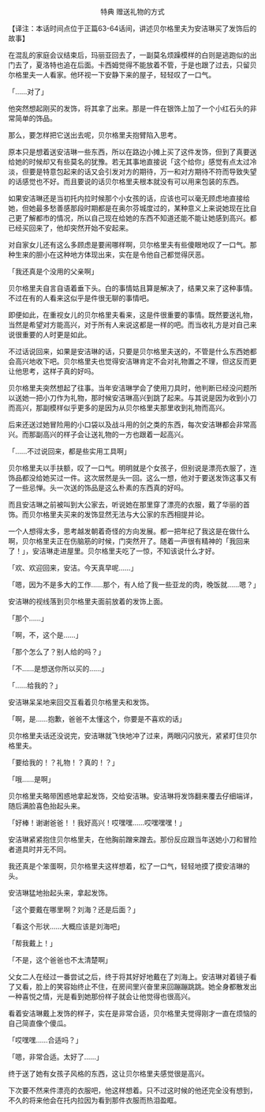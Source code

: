 <p align="center">特典 赠送礼物的方式</p>

【译注：本话时间点位于正篇63-64话间，讲述贝尔格里夫为安洁琳买了发饰后的故事】

在混乱的家庭会议结束后，玛丽亚回去了，一副莫名烦躁模样的白则是逃跑似的出门去了，夏洛特也追在后面。卡西姆觉得不能放着不管，于是也跟了过去，只留贝尔格里夫一人看家。他环视一下安静下来的屋子，轻轻叹了一口气。

「……对了」

他突然想起刚买的发饰，将其拿了出来。那是一件在银饰上加了一个小红石头的非常简单的饰品。

那么，要怎样把它送出去呢，贝尔格里夫抱臂陷入思考。

原本只是想着送安洁琳一些东西，所以在路边小摊上买了这件发饰，但到了真要送给她的时候却又有些莫名的犹豫。若无其事地直接说「这个给你」感觉有点太过冷淡，但要是特意包起来的话又会引发对方的期待，万一和对方期待不符而导致失望的话感觉也不好。而且要说的话贝尔格里夫根本就没有可以用来包装的东西。

如果安洁琳还是当初托内拉时候那个小女孩的话，应该也可以毫无顾虑地直接给她，但她最多愁善感那段时期都是在奥尔芬城度过的，某种意义上来说她现在比自己更了解都市的情况，所以自己现在给她的东西不知道还能不能让她感到高兴。都已经买回来了，他却突然开始不安起来。

对自家女儿还有这么多顾虑是要闹哪样啊，贝尔格里夫有些傻眼地叹了一口气。那种生来的胆小在这种地方体现出来，实在是令他自己都觉得厌恶。

「我还真是个没用的父亲啊」

贝尔格里夫自言自语着垂下头。白的事情姑且算是解决了，结果又来了这种事情。不过在有的人看来这似乎是件很无聊的事情吧。

即便如此，在重视女儿的贝尔格里夫看来，这是件很重要的事情。既然要送礼物，当然是希望对方能高兴，对于所有人来说这都是一样的吧。而当收礼方是对自己来说很重要的人时更是如此。

不过话说回来，如果是安洁琳的话，只要是贝尔格里夫送的，不管是什么东西她都会高兴地收下吧。贝尔格里夫也觉得安洁琳肯定不会对礼物置之不理，但这反而更让他思考，这样子真的好吗。

贝尔格里夫突然想起了往事。当年安洁琳学会了使用刀具时，他判断已经没问题所以送她一把小刀作为礼物，那时候安洁琳高兴到跳了起来。与其说是因为收到小刀而高兴，那副模样似乎更多的是因为从贝尔格里夫那里收到礼物而高兴。

后来还送过她冒险用的小口袋以及战斗用的剑之类的东西，每次安洁琳都会非常高兴。而那副高兴的样子会让送礼物的一方也跟着一起高兴。

「……不过说回来，都是些实用工具啊」

贝尔格里夫以手扶额，叹了一口气。明明就是个女孩子，但别说是漂亮衣服了，连饰品都没给她买过一件。这次居然是头一回。这么一想，他对于要送发饰这事又有了一些忌惮。头一次送的饰品是这么朴素的东西真的好吗。

而且安洁琳之前被叫到大公家去，听说她在那里穿了漂亮的衣服，戴了华丽的首饰。而贝尔格里夫买来的发饰显然无法与大公家的东西相提并论。

一个人想得太多，思考越发朝着奇怪的方向发展。都一把年纪了我这是在做什么啊，贝尔格里夫正在伤脑筋的时候，门突然开了。随着一声很有精神的「我回来了！」，安洁琳走进屋里。贝尔格里夫吃了一惊，不知该说什么才好。

「欢、欢迎回来，安洁。今天真早呢……」

「嗯，因为不是多大的工作……那个，有人给了我一些亚龙的肉，晚饭就……嗯？」

安洁琳的视线落到贝尔格里夫面前放着的发饰上面。

「那个……」

「啊，不，这个是……」

「那个怎么了？别人给的吗？」

「不……是想送你所以买的……」

「……给我的？」

安洁琳呆呆地来回交互看着贝尔格里夫和发饰。

「啊，是……抱歉，爸爸不太懂这个，你要是不喜欢的话」

贝尔格里夫话还没说完，安洁琳就飞快地冲了过来，两眼闪闪放光，紧紧盯住贝尔格里夫。

「要给我的！？礼物！？真的！？」

「哦……是啊」

贝尔格里夫略带困惑地拿起发饰，交给安洁琳。安洁琳将发饰翻来覆去仔细端详，随后满脸喜色抬起头来。

「好棒！谢谢爸爸！！我好高兴！哎嘿嘿……哎嘿嘿嘿！」

安洁琳紧紧抱住贝尔格里夫，在他胸前蹭来蹭去。那份反应跟当年送她小刀和冒险者道具时并无不同。

我还真是个笨蛋啊，贝尔格里夫这样想着，松了一口气，轻轻地摸了摸安洁琳的头。

安洁琳猛地抬起头来，拿起发饰。

「这个要戴在哪里啊？刘海？还是后面？」

「看这个形状……大概应该是刘海吧」

「帮我戴上！」

「不是，这个爸爸也不太清楚啊」

父女二人在经过一番尝试之后，终于将其好好地戴在了刘海上。安洁琳对着镜子看了又看，脸上的笑容始终止不住，在房间里兴奋里来回蹦蹦跳跳。她全身都散发出一种喜悦之情，光是看到她那份样子就会让他觉得也很高兴。

看着安洁琳戴上发饰的样子，实在是非常合适，贝尔格里夫觉得刚才一直在烦恼的自己简直像个傻瓜。

「哎嘿嘿……合适吗？」

「嗯，非常合适。太好了……」

终于送了她有女孩子风格的东西，这让贝尔格里夫感觉很是高兴。

下次要不然来件漂亮的衣服吧，他这样想着。只不过这时候的他还完全没有想到，不久的将来他会在托内拉因为看到那件衣服而热泪盈眶。

